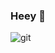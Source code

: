 ### Heey 👋

![git](https://user-images.githubusercontent.com/16090350/92022163-3b29d880-ed31-11ea-8a90-aab7c6a0deea.png)

<!--
**jjoaosilva/jjoaosilva** is a ✨ _special_ ✨ repository because its `README.md` (this file) appears on your GitHub profile.

Here are some ideas to get you started:

- 🔭 I’m currently working on ...
- 🌱 I’m currently learning ...
- 👯 I’m looking to collaborate on ...
- 🤔 I’m looking for help with ...
- 💬 Ask me about ...
- 📫 How to reach me: ...
- 😄 Pronouns: ...
- ⚡ Fun fact: ...
-->
